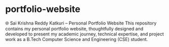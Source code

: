# portfolio-website
🌐 Sai Krishna Reddy Katkuri – Personal Portfolio Website  This repository contains my personal portfolio website, thoughtfully designed and developed to present my academic journey, technical expertise, and project work as a B.Tech Computer Science and Engineering (CSE) student.
